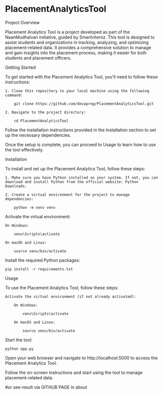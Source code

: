 # PlacementAnalyticsTool

Project Overview

Placement Analytics Tool is a project developed as part of the NaanMudhalvan initiative, guided by Smartinternz. This tool is designed to assist students and organizations in tracking, analyzing, and optimizing placement-related data. It provides a comprehensive solution to manage and gain insights into the placement process, making it easier for both students and placement officers.

Getting Started

To get started with the Placement Analytics Tool, you'll need to follow these instructions:

    1. Clone this repository to your local machine using the following command:

        git clone https://github.com/devaprog/PlacementAnalyticsTool.git

    2. Navigate to the project directory:
        
        cd PlacementAnalyticsTool

Follow the installation instructions provided in the Installation section to set up the necessary dependencies.

Once the setup is complete, you can proceed to Usage to learn how to use the tool effectively.

Installation

To install and set up the Placement Analytics Tool, follow these steps:

    1. Make sure you have Python installed on your system. If not, you can download and install Python from the official website: Python Downloads.

    2. Create a virtual environment for the project to manage dependencies:

        python -m venv venv

Activate the virtual environment:

    On Windows:

        venv\Scripts\activate

    On macOS and Linux:

        source venv/bin/activate

Install the required Python packages:

    pip install -r requirements.txt

Usage

To use the Placement Analytics Tool, follow these steps:

    Activate the virtual environment (if not already activated):

        On Windows:

            venv\Scripts\activate

        On macOS and Linux:

            source venv/bin/activate

Start the tool:

    python app.py

Open your web browser and navigate to http://localhost:5000 to access the Placement Analytics Tool.

Follow the on-screen instructions and start using the tool to manage placement-related data.

#or see result via GITHUB PAGE in about
